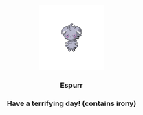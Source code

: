 <p align="center">
    <img src="https://raw.githubusercontent.com/PokeAPI/sprites/master/sprites/pokemon/677.png" width="150" height="150">
</p>
<h3 align="center"> <b>Espurr</b></h3>
<h3 align="center">Have a terrifying day! (contains irony)</h3>
